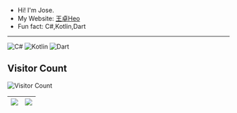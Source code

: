- Hi! I'm Jose.
- My Website: [王卓Heo](https://www.sondy.top/)
- Fun fact: C#,Kotlin,Dart

---

![C#](https://img.shields.io/badge/C%23-%239400D3) ![Kotlin](https://img.shields.io/badge/Kotlin-%23DCD0FF) ![Dart](https://img.shields.io/badge/Dart-%236495ED)


## Visitor Count
![Visitor Count](https://profile-counter.glitch.me/wleelw/count.svg)

|   <img src="https://github-readme-stats.vercel.app/api?username=wleelw&show_icons=true&hide_border=true&theme=chartreuse-dark" >   |   <img src="https://github-readme-stats.vercel.app/api?username=wleelw&show_icons=true&hide_border=true&theme=highcontrast" >   |
| ---- | ---- |
